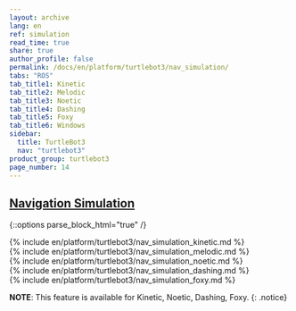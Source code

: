 ```yaml
---
layout: archive
lang: en
ref: simulation
read_time: true
share: true
author_profile: false
permalink: /docs/en/platform/turtlebot3/nav_simulation/
tabs: "ROS"
tab_title1: Kinetic
tab_title2: Melodic
tab_title3: Noetic
tab_title4: Dashing
tab_title5: Foxy
tab_title6: Windows
sidebar:
  title: TurtleBot3
  nav: "turtlebot3"
product_group: turtlebot3
page_number: 14
---
```


<!--[dummy Header 1]>
  <h1 id="dummy"><a href="#dummy">Dummy</a></h1>
<![end dummy Header 1]-->

<div style="counter-reset: h1 6"></div>
<div style="counter-reset: h2 2"></div>

## [Navigation Simulation](#navigation-simulation)

{::options parse_block_html="true" /}

<section data-id="{{ page.tab_title1 }}" class="tab_contents">
{% include en/platform/turtlebot3/nav_simulation_kinetic.md %}
</section>

<section data-id="{{ page.tab_title2 }}" class="tab_contents">
{% include en/platform/turtlebot3/nav_simulation_melodic.md %}
</section>

<section data-id="{{ page.tab_title3 }}" class="tab_contents">
{% include en/platform/turtlebot3/nav_simulation_noetic.md %}
</section>

<section data-id="{{ page.tab_title4 }}" class="tab_contents">
{% include en/platform/turtlebot3/nav_simulation_dashing.md %}
</section>

<section data-id="{{ page.tab_title5 }}" class="tab_contents">
{% include en/platform/turtlebot3/nav_simulation_foxy.md %}
</section>

<section data-id="{{ page.tab_title6 }}" class="tab_contents">

**NOTE**: This feature is available for Kinetic, Noetic, Dashing, Foxy. 
{: .notice}

</section>
